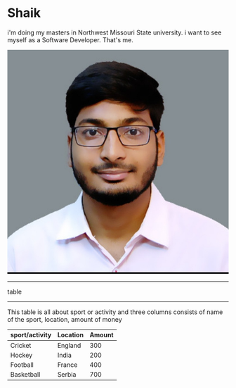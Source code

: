 # Shaik

i'm doing my masters in Northwest Missouri State university.
i want to see myself as a Software Developer.
That's me.

![myImage](images/Shaik_pp.jpg)

------

table

------

This table is all about sport or activity and three columns consists of name of the sport, location, amount of money

| sport/activity | Location | Amount |
|----------------|----------|--------|
|Cricket | England | 300|
|Hockey | India | 200|
|Football | France | 400|
| Basketball | Serbia | 700|

